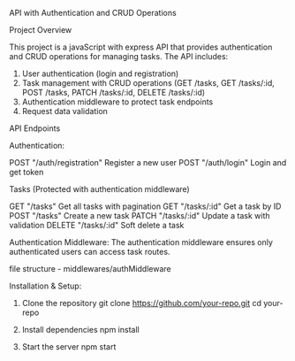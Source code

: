 API with Authentication and CRUD Operations

Project Overview

This project is a javaScript with express API that provides authentication and CRUD operations for managing tasks. The API includes:

1. User authentication (login and registration)
2. Task management with CRUD operations (GET /tasks, GET /tasks/:id, POST /tasks, PATCH /tasks/:id, DELETE /tasks/:id)
3. Authentication middleware to protect task endpoints
4. Request data validation

API Endpoints

Authentication:

POST "/auth/registration" Register a new user
POST "/auth/login" Login and get token

Tasks (Protected with authentication middleware)

GET "/tasks" Get all tasks with pagination
GET "/tasks/:id" Get a task by ID
POST "/tasks" Create a new task
PATCH "/tasks/:id" Update a task with validation
DELETE "/tasks/:id" Soft delete a task

Authentication Middleware: The authentication middleware ensures only authenticated users can access task routes.

file structure - middlewares/authMiddleware


Installation & Setup:

1. Clone the repository
git clone https://github.com/your-repo.git
cd your-repo

2. Install dependencies
npm install

4. Start the server
npm start
